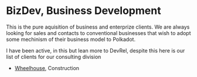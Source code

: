# BizDev, Business Development
This is the pure aquisition of business and enterprize clients.  We are always looking for sales and contacts to conventional businesses that wish to adopt some mechinism of their business model to Polkadot.

I have been active, in this but lean more to DevRel, despite this here is our list of clients for our consulting division

- [Wheelhouse](https://www.wheelhousesc.com/), Construction
